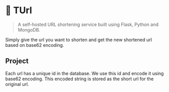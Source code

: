 # :link: TUrl
> A self-hosted URL shortening service built using Flask, Python and MongoDB.

Simply give the url you want to shorten and get the new shortened url based on base62 encoding.

## Project
Each url has a unique id in the database. We use this id and encode it using base62 encoding. This encoded string is stored as the short url for the original url.
